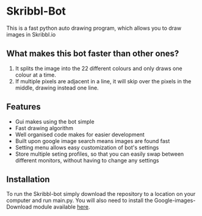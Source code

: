 # Skribbl-Bot

This is a fast python auto drawing program, which allows you to draw images in Skribbl.io

<h2>What makes this bot faster than other ones?</h2>
<ol>
<li>It splits the image into the 22 different colours and only draws one colour at a time.</li>
<li>If multiple pixels are adjacent in a line, it will skip over the pixels in the middle, drawing instead one line.</li>
</ol>

<h2>Features</h2>
<ul>
<li>Gui makes using the bot simple</li>
<li>Fast drawing algorithm</li>
<li>Well organised code makes for easier development</li>
<li>Built upon google image search means images are found fast</li>
<li>Setting menu allows easy customization of bot's settings</li>
<li>Store multiple seting profiles, so that you can easily swap between different monitors, without having to change any settings</li>
</ul>

<h2>Installation</h2>
To run the Skribbl-bot simply download the repository to a location on your computer and run main.py. You will also need to install the Google-images-Download module available <a href='https://github.com/Joeclinton1/google-images-download'>here</a>.

